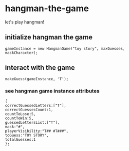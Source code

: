 # hangman-the-game
let's play hangman!

## initialize hangman the game
```
gameInstance = new HangmanGame("toy story", maxGuesses, maskCharacter);
```
## interact with the game
```
makeGuess(gameInstance, 'T');
```

### see hangman game instance attributes
```
{
correctGuessedLetters:["T"],
correctGuessesCount:1,
countToLose:5,
countToWin:5,
guessedLettersList:["T"],
mask:"#",
playerVisibility:"T## #T###",
toGuess:"TOY STORY",
totalGuesses:1
};
```
